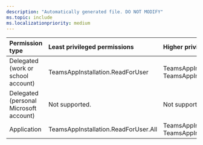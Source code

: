 ```yaml
---
description: "Automatically generated file. DO NOT MODIFY"
ms.topic: include
ms.localizationpriority: medium
---
```


|Permission type|Least privileged permissions|Higher privileged permissions|
|:---|:---|:---|
|Delegated (work or school account)|TeamsAppInstallation.ReadForUser|TeamsAppInstallation.ReadWriteSelfForUser, TeamsAppInstallation.ReadWriteForUser|
|Delegated (personal Microsoft account)|Not supported.|Not supported.|
|Application|TeamsAppInstallation.ReadForUser.All|TeamsAppInstallation.ReadWriteForUser.All, TeamsAppInstallation.ReadWriteSelfForUser.All|

